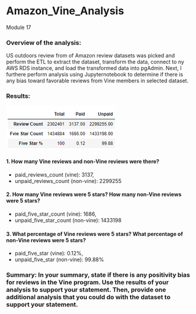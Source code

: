 # Amazon_Vine_Analysis
Module 17

### Overview of the analysis:
US outdoors review from of Amazon review datasets was picked and perform the ETL to extract the dataset, transform the data, connect to ny AWS RDS instance, and load the transformed data into pgAdmin. Next, I furthere perform analysis using Jupyternotebook to determine if there is any bias toward favorable reviews from Vine members in selected dataset.

### Results: 

![image](https://github.com/jilldvn/Amazon_Vine_Analysis/blob/main/image/Rview_Five_Star_Vine.png)

#### 1. How many Vine reviews and non-Vine reviews were there?
- paid_reviews_count (vine): 3137,
- unpaid_reviews_count (non-vine): 2299255

#### 2. How many Vine reviews were 5 stars? How many non-Vine reviews were 5 stars?
- paid_five_star_count (vine): 1686, 
- unpaid_five_star_count (non-vine): 1433198

#### 3. What percentage of Vine reviews were 5 stars? What percentage of non-Vine reviews were 5 stars?
- paid_five_star (vine): 0.12%, 
- unpaid_five_star (non-vine): 99.88%

### Summary: In your summary, state if there is any positivity bias for reviews in the Vine program. Use the results of your analysis to support your statement. Then, provide one additional analysis that you could do with the dataset to support your statement.
